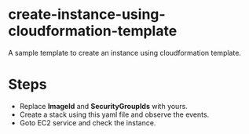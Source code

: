 # create-instance-using-cloudformation-template
A sample template to create an instance using cloudformation template.

# Steps
- Replace **ImageId** and **SecurityGroupIds** with yours.
- Create a stack using this yaml file and observe the events.
- Goto EC2 service and check the instance.
